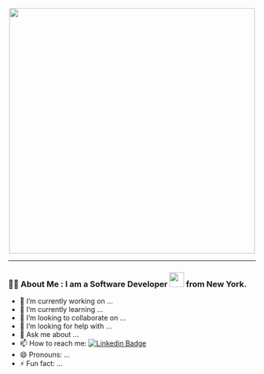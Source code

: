 <div align="center">
  <img src="https://user-images.githubusercontent.com/74038190/219923809-b86dc415-a0c2-4a38-bc88-ad6cf06395a8.gif" width="500">
</div>

---
### :man_technologist: About Me : I am a Software Developer <img src="https://media.giphy.com/media/WUlplcMpOCEmTGBtBW/giphy.gif" width="30"> from New York.
- 🔭 I’m currently working on ...
- 🌱 I’m currently learning ...
- 👯 I’m looking to collaborate on ...
- 🤔 I’m looking for help with ...
- 💬 Ask me about ...
- 📫 How to reach me: [![Linkedin Badge](https://img.shields.io/badge/LinkedIn-0077B5?style=for-the-badge&logo=linkedin&logoColor=white)](https://www.linkedin.com/in/sharad-patel-58518b176/)
- 😄 Pronouns: ...
- ⚡ Fun fact: ...
